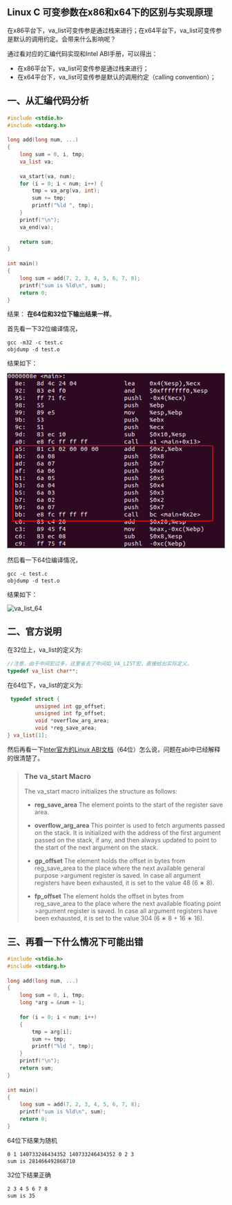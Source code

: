 ## Linux C 可变参数在x86和x64下的区别与实现原理

在x86平台下，va_list可变传参是通过栈来进行；在x64平台下，va_list可变传参是默认的调用约定。会带来什么影响呢？

<!--more-->

通过看对应的汇编代码实现和Intel ABI手册，可以得出：

- 在x86平台下，va_list可变传参是通过栈来进行；
- 在x64平台下，va_list可变传参是默认的调用约定（calling convention）；

## 一、从汇编代码分析

```c
#include <stdio.h>
#include <stdarg.h>

long add(long num, ...)
{
    long sum = 0, i, tmp;
    va_list va;

    va_start(va, num);
    for (i = 0; i < num; i++) {
        tmp = va_arg(va, int);
        sum += tmp;
        printf("%ld ", tmp);
    }
    printf("\n");
    va_end(va);
    
    return sum;
}

int main()
{
    long sum = add(7, 2, 3, 4, 5, 6, 7, 8);
    printf("sum is %ld\n", sum);
    return 0;
}
```

结果： **在64位和32位下输出结果一样**。

首先看一下32位编译情况，

```shell
gcc -m32 -c test.c
objdump -d test.o
```

结果如下：

![va_list_32](./.assets/va_list_32.png)

然后看一下64位编译情况，

```shell
gcc -c test.c
objdump -d test.o
```

结果如下：

![va_list_64](./assets/va_list_64.png)

## 二、官方说明

在32位上，va_list的定义为:

```c
//注意，由于中间宏过多，这里省去了中间如_VA_LIST宏，直接给出实际定义。
typedef va_list char**;
```

在64位下，va_list的定义为:

``` c
 typedef struct {
         unsigned int gp_offset;
         unsigned int fp_offset;
         void *overflow_arg_area;
         void *reg_save_area;
} va_list[1];
```

然后再看一下[Inter官方的Linux ABI文档](https://software.intel.com/sites/default/files/article/402129/mpx-linux64-abi.pdf)（64位）怎么说，问题在abi中已经解释的很清楚了。

> ### The va_start Macro
>The va_start macro initializes the structure as follows:
>
> - **reg_save_area** The element points to the start of the register save area.
>
> - **overflow_arg_area** This pointer is used to fetch arguments passed on the stack. It is initialized with the address of the first argument passed on the stack, if any, and then always updated to point to the start of the next argument on the stack.
>
> - **gp_offset** The element holds the offset in bytes from reg_save_area to the place where the next available general purpose >argument register is saved. In case all argument registers have been exhausted, it is set to the value 48 (6 ∗ 8).
>
> - **fp_offset** The element holds the offset in bytes from reg_save_area to the place where the next available floating point >argument register is saved. In case all argument registers have been exhausted, it is set to the value 304 (6 ∗ 8 + 16 ∗ 16).

## 三、再看一下什么情况下可能出错

```c
#include <stdio.h>
#include <stdarg.h>

long add(long num, ...)
{
    long sum = 0, i, tmp;
    long *arg = &num + 1;

    for (i = 0; i < num; i++)
    {
        tmp = arg[i];
        sum += tmp;
        printf("%ld ", tmp);
    }
    printf("\n");
    return sum;
}

int main()
{
    long sum = add(7, 2, 3, 4, 5, 6, 7, 8);
    printf("sum is %ld\n", sum);
    return 0;
}
```

64位下结果为随机

```shell
0 1 140733246434352 140733246434352 0 2 3
sum is 281466492868710
```

32位下结果正确

```shell
2 3 4 5 6 7 8
sum is 35
```